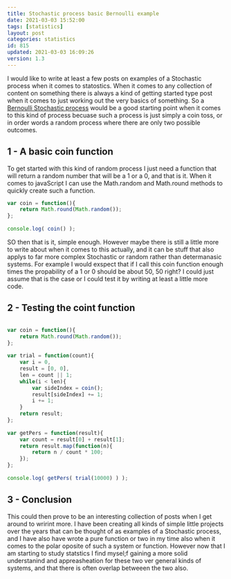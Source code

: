 ```yaml
---
title: Stochastic process basic Bernoulli example
date: 2021-03-03 15:52:00
tags: [statistics]
layout: post
categories: statistics
id: 815
updated: 2021-03-03 16:09:26
version: 1.3
---
```


I would like to write at least a few posts on examples of a Stochastic process when it comes to statostics. When it comes to any collection of content on something there is always a kind of getting started type post when it comes to just working out the very basics of something. So a [Bernoulli Stochastic process](https://en.wikipedia.org/wiki/Bernoulli_process) would be a good starting point when it comes to this kind of process becuase such a process is just simply a coin toss, or in order words a random process where there are only two possible outcomes.


<!-- more -->

## 1 - A basic coin function

To get started with this kind of random process I just need a function that will return a random number that will be a 1 or a 0, and that is it. When it comes to javaScript I can use the Math.random and Math.round methods to quickly create such a function.

```js
var coin = function(){
    return Math.round(Math.random());
};
 
console.log( coin() );
```

SO then that is it, simple enough. However maybe there is still a little more to write about when it comes to this actually, and it can be stuff that also applys to far more complex Stochastic or random rather than determanasic systems. For example I would exspect that if I call this coin function enough times the propability of a 1 or 0 should be about 50, 50 right? I could just assume that is the case or I could test it by writing at least a little more code.

## 2 - Testing the coint function

```js

var coin = function(){
    return Math.round(Math.random());
};
 
var trial = function(count){
    var i = 0,
    result = [0, 0],
    len = count || 1;
    while(i < len){
        var sideIndex = coin();
        result[sideIndex] += 1;
        i += 1;
    }
    return result;
};
 
var getPers = function(result){
    var count = result[0] + result[1];
    return result.map(function(n){
        return n / count * 100;
    });
};
 
console.log( getPers( trial(10000) ) );
```

## 3 - Conclusion

This could then prove to be an interesting collection of posts when I get around to wrirint more. I have been creating all kinds of simple little projects over the years that can be thought of as examples of a Stochastic process, and I have also have wrote a pure function or two in my time also when it comes to the polar oposite of such a system or function. However now that I am starting to study statstics I find mysel;f gaining a more solid understanind and appreasheation for these two ver general kinds of systems, and that there is often overlap betweeen the two also.

